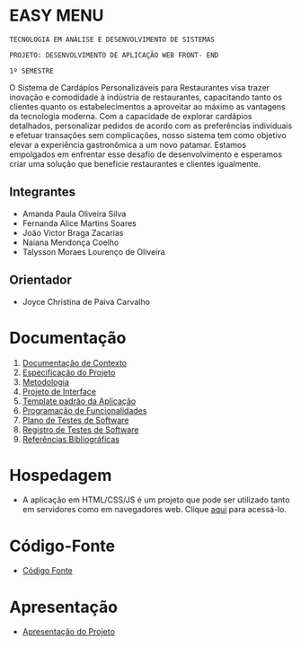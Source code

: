 # EASY MENU

`TECNOLOGIA EM ANÁLISE E DESENVOLVIMENTO DE SISTEMAS`

`PROJETO: DESENVOLVIMENTO DE APLICAÇÃO WEB FRONT- END`

`1º SEMESTRE`

O Sistema de Cardápios Personalizáveis para Restaurantes visa trazer inovação e comodidade à indústria de restaurantes, capacitando tanto os clientes quanto os estabelecimentos a aproveitar ao máximo as vantagens da tecnologia moderna. Com a capacidade de explorar cardápios detalhados, personalizar pedidos de acordo com as preferências individuais e efetuar transações sem complicações, nosso sistema tem como objetivo elevar a experiência gastronômica a um novo patamar. Estamos empolgados em enfrentar esse desafio de desenvolvimento e esperamos criar uma solução que beneficie restaurantes e clientes igualmente.

## Integrantes

* Amanda Paula Oliveira Silva
* Fernanda Alice Martins Soares
* João Victor Braga Zacarias
* Naiana Mendonça Coelho
* Talysson Moraes Lourenço de Oliveira
  
## Orientador

* Joyce Christina de Paiva Carvalho

# Documentação

<ol>
<li><a href="documentos/01-Documentação de Contexto.md"> Documentação de Contexto</a></li>
<li><a href="documentos/02-Especificação do Projeto.md"> Especificação do Projeto</a></li>
<li><a href="documentos/03-Metodologia.md"> Metodologia</a></li>
<li><a href="documentos/04-Projeto de Interface.md"> Projeto de Interface</a></li>
<li><a href="documentos/05-Template padrão da Aplicação.md"> Template padrão da Aplicação</a></li>
<li><a href="documentos/06-Programação de Funcionalidades.md"> Programação de Funcionalidades</a></li>
<li><a href="documentos/07-Plano de Testes de Software.md"> Plano de Testes de Software</a></li>
<li><a href="documentos/08-Registro de Testes de Software.md"> Registro de Testes de Software</a></li>
<li><a href="documentos/09-Referências.md"> Referências Bibliográficas</a></li>
</ol>

# Hospedagem

* A aplicação em HTML/CSS/JS é um projeto que pode ser utilizado tanto em servidores como em navegadores web. Clique <a href="https://icei-puc-minas-pmv-ads.github.io/pmv-ads-2023-2-e1-proj-web-t1-easymenu/codigo-fonte/paginaInicial/index.html">aqui</a> para acessá-lo. 

# Código-Fonte

* <a href="codigo-fonte/README.md">Código Fonte</a>

# Apresentação

* <a href="apresentacao/README.md">Apresentação do Projeto</a>
